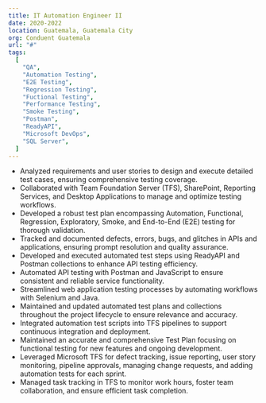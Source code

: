 ```yaml
---
title: IT Automation Engineer II
date: 2020-2022
location: Guatemala, Guatemala City
org: Conduent Guatemala
url: "#"
tags:
  [
    "QA",
    "Automation Testing",
    "E2E Testing",
    "Regression Testing",
    "Fuctional Testing",
    "Performance Testing",
    "Smoke Testing",
    "Postman",
    "ReadyAPI",
    "Microsoft DevOps",
    "SQL Server",
  ]
---
```


- Analyzed requirements and user stories to design and execute detailed test cases, ensuring comprehensive testing coverage.
- Collaborated with Team Foundation Server (TFS), SharePoint, Reporting Services, and Desktop Applications to manage and optimize testing workflows.
- Developed a robust test plan encompassing Automation, Functional, Regression, Exploratory, Smoke, and End-to-End (E2E) testing for thorough validation.
- Tracked and documented defects, errors, bugs, and glitches in APIs and applications, ensuring prompt resolution and quality assurance.
- Developed and executed automated test steps using ReadyAPI and Postman collections to enhance API testing efficiency.
- Automated API testing with Postman and JavaScript to ensure consistent and reliable service functionality.
- Streamlined web application testing processes by automating workflows with Selenium and Java.
- Maintained and updated automated test plans and collections throughout the project lifecycle to ensure relevance and accuracy.
- Integrated automation test scripts into TFS pipelines to support continuous integration and deployment.
- Maintained an accurate and comprehensive Test Plan focusing on functional testing for new features and ongoing development.
- Leveraged Microsoft TFS for defect tracking, issue reporting, user story monitoring, pipeline approvals, managing change requests, and adding automation tests for each sprint.
- Managed task tracking in TFS to monitor work hours, foster team collaboration, and ensure efficient task completion.
